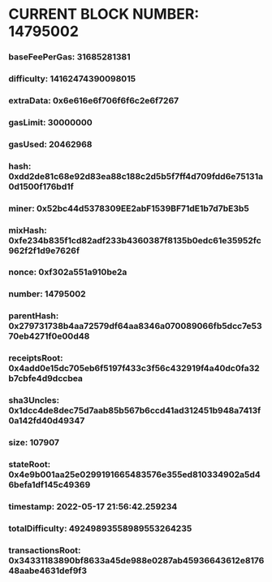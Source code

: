 # CURRENT BLOCK NUMBER: 14795002

### baseFeePerGas: 31685281381
### difficulty: 14162474390098015
### extraData: 0x6e616e6f706f6f6c2e6f7267
### gasLimit: 30000000
### gasUsed: 20462968
### hash: 0xdd2de81c68e92d83ea88c188c2d5b5f7ff4d709fdd6e75131a0d1500f176bd1f
### miner: 0x52bc44d5378309EE2abF1539BF71dE1b7d7bE3b5
### mixHash: 0xfe234b835f1cd82adf233b4360387f8135b0edc61e35952fc962f2f1d9e7626f
### nonce: 0xf302a551a910be2a
### number: 14795002
### parentHash: 0x279731738b4aa72579df64aa8346a070089066fb5dcc7e5370eb4271f0e00d48
### receiptsRoot: 0x4add0e15dc705eb6f5197f433c3f56c432919f4a40dc0fa32b7cbfe4d9dccbea
### sha3Uncles: 0x1dcc4de8dec75d7aab85b567b6ccd41ad312451b948a7413f0a142fd40d49347
### size: 107907
### stateRoot: 0x4e9b001aa25e0299191665483576e355ed810334902a5d46befa1df145c49369
### timestamp: 2022-05-17 21:56:42.259234
### totalDifficulty: 49249893558989553264235
### transactionsRoot: 0x34331183890bf8633a45de988e0287ab45936643612e817648aabe4631def9f3
